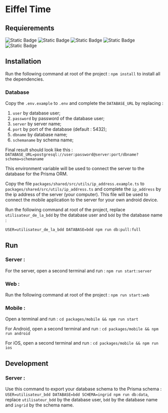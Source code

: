 # Eiffel Time

## Requierements

![Static Badge](https://img.shields.io/badge/postgresql-v17.4-0064a5) ![Static Badge](https://img.shields.io/badge/node-v23.3.0-2980b9) ![Static Badge](https://img.shields.io/badge/npm-v10.9.0-333333) ![Static Badge](https://img.shields.io/badge/android_sdk-v31-a4c639) ![Static Badge](https://img.shields.io/badge/java-21-744e3b)

## Installation

Run the following command at root of the project : `npm install` to install all the dependencies.

### Database

Copy the `.env.example` to `.env` and complete the `DATABASE_URL` by replacing :
1. `user` by database user;
2. `password` by password of the database user;
3. `server` by server name;
4. `port` by port of the database (default : 5432);
5. `dbname` by database name;
6. `schemaname` by schema name;

Final result should look like this : `DATABASE_URL=postgresql://user:password@server:port/dbname?schema=schemaname`

This environment variable will be used to connect the server to the database for the Prisma ORM.

Copy the file `packages/shared/src/utils/ip_address.example.ts` to `packages/shared/src/utils/ip_address.ts` and complete the `ip_address` by the ip address of the server (your computer). This file will be used to connect the mobile application to the server for your own android device.

Run the following command at root of the project, replace `utilisateur_de_la_bdd` by the database user and `bdd` by the database name :

```
USER=utilisateur_de_la_bdd DATABASE=bdd npm run db:pull:full
```

## Run

### Server :

For the server, open a second terminal and run : `npm run start:server`

### Web :

Run the following command at root of the project : `npm run start:web`

### Mobile :

Open a terminal and run : `cd packages/mobile && npm run start`

For Android, open a second terminal and run : `cd packages/mobile && npm run android`

For iOS, open a second terminal and run : `cd packages/mobile && npm run ios`


## Development

### Server :

Use this command to export your database schema to the Prisma schema : `USER=utilisateur_bdd DATABASE=bdd SCHEMA=ingrid npm run db:data`, replace `utilisateur_bdd` by the database user, `bdd` by the database name and `ingrid` by the schema name.
